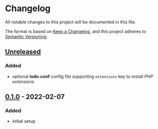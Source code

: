 # Changelog
All notable changes to this project will be documented in this file.

The format is based on [Keep a Changelog](https://keepachangelog.com/en/1.0.0/),
and this project adheres to [Semantic Versioning](https://semver.org/spec/v2.0.0.html).

## [Unreleased]
### Added
 - optional **lodo.conf** config file supporting `extensions` key to install *PHP extensions*

## [0.1.0] - 2022-02-07
### Added
 - Initial setup

[Unreleased]: https://github.com/AymDev/LodoPHP/compare/v0.1.0...HEAD
[0.1.0]: https://github.com/AymDev/LodoPHP/releases/tag/v0.1.0